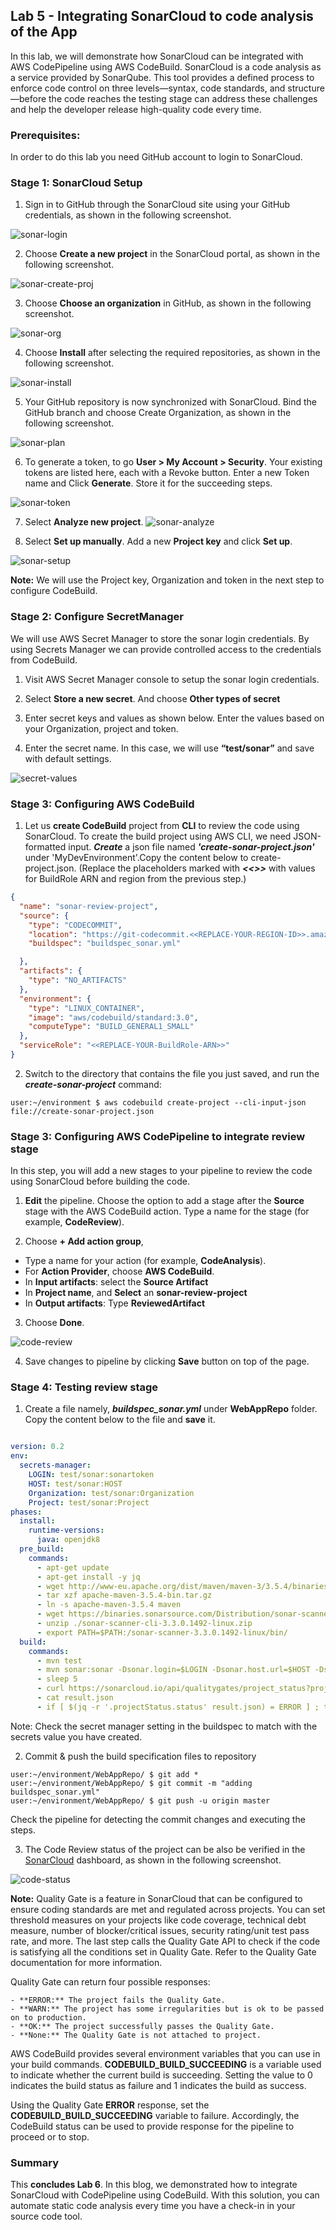 ## Lab 5 - Integrating SonarCloud to code analysis of the App 
In this lab, we will demonstrate how SonarCloud can be integrated with AWS CodePipeline using AWS CodeBuild.
SonarCloud is a code analysis as a service provided by SonarQube. This tool provides a defined process to enforce code control on three levels—syntax, code standards, and structure—before the code reaches the testing stage can address these challenges and help the developer release high-quality code every time.

### Prerequisites:
In order to do this lab you need GitHub account to login to SonarCloud. 

### Stage 1: SonarCloud Setup

1. Sign in to GitHub through the SonarCloud site using your GitHub credentials, as shown in the following screenshot.

![sonar-login](./img/sonar-login.png)

2. Choose **Create a new project** in the SonarCloud portal, as shown in the following screenshot.

![sonar-create-proj](./img/sonar-create-proj.png)

3. Choose **Choose an organization** in GitHub, as shown in the following screenshot.

![sonar-org](./img/sonar-org.png)

4. Choose **Install** after selecting the required repositories, as shown in the following screenshot.

![sonar-install](./img/sonar-install.png)

5. Your GitHub repository is now synchronized with SonarCloud. Bind the GitHub branch and choose Create Organization, as shown in the following screenshot.

![sonar-plan](./img/sonar-plan.png)

6. To generate a token, to go **User > My Account > Security**. Your existing tokens are listed here, each with a Revoke button. Enter a new Token name and Click **Generate**.  Store it for the succeeding steps.

![sonar-token](./img/sonar-token.png)

7. Select **Analyze new project**.
![sonar-analyze](./img/sonar-analyze.png)

8. Select **Set up manually**. Add a new **Project key** and click **Set up**.

![sonar-setup](./img/sonar-setup.png)

**Note:** We will use the Project key, Organization and token in the next step to configure CodeBuild.

### Stage 2: Configure SecretManager

We will use AWS Secret Manager to store the sonar login credentials. By using Secrets Manager we can provide controlled access to the credentials from CodeBuild.

1. Visit AWS Secret Manager console to setup the sonar login credentials.

2. Select **Store a new secret**. And choose **Other types of secret**

3. Enter secret keys and values as shown below. Enter the values based on your Organization, project and token.

4. Enter the secret name. In this case, we will use **“test/sonar”** and save with default settings.

![secret-values](./img/secret-setup.png)

### Stage 3: Configuring AWS CodeBuild

1. Let us **create CodeBuild** project from **CLI** to review the code using SonarCloud. To create the build project using AWS CLI, we need JSON-formatted input.
    **_Create_** a json file named **_'create-sonar-project.json'_** under 'MyDevEnvironment'.Copy the content below to create-project.json. (Replace the placeholders marked with **_<<>>_** with  values for BuildRole ARN and region from the previous step.) 
    

```json
{
  "name": "sonar-review-project",
  "source": {
    "type": "CODECOMMIT",
    "location": "https://git-codecommit.<<REPLACE-YOUR-REGION-ID>>.amazonaws.com/v1/repos/WebAppRepo",
    "buildspec": "buildspec_sonar.yml"

  },
  "artifacts": {
    "type": "NO_ARTIFACTS"
  },
  "environment": {
    "type": "LINUX_CONTAINER",
    "image": "aws/codebuild/standard:3.0",
    "computeType": "BUILD_GENERAL1_SMALL"
  },
  "serviceRole": "<<REPLACE-YOUR-BuildRole-ARN>>"
}
```

2. Switch to the directory that contains the file you just saved, and run the **_create-sonar-project_** command:

```console
user:~/environment $ aws codebuild create-project --cli-input-json file://create-sonar-project.json
```

### Stage 3: Configuring AWS CodePipeline to integrate review stage

In this step, you will add a new stages to your pipeline to review the code using SonarCloud before building the code.

1. **Edit** the pipeline. Choose the option to add a stage after the **Source** stage with the AWS CodeBuild action. Type a name for the stage (for example, **CodeReview**).

2. Choose **+ Add action group**,
- Type a name for your action (for example, **CodeAnalysis**).
- For **Action Provider**, choose **AWS CodeBuild**.
- In **Input artifacts**: select the **Source Artifact**
- In **Project name**, and **Select** an **sonar-review-project**
- In **Output artifacts**: Type  **ReviewedArtifact**

3. Choose **Done**.

![code-review](./img/code-review.png)

4. Save changes to pipeline by clicking **Save** button on top of the page.

### Stage 4: Testing review stage

1. Create a file namely, **_buildspec_sonar.yml_** under **WebAppRepo** folder. Copy the content below to the file and **save** it. 

```yaml

version: 0.2
env:
  secrets-manager:
    LOGIN: test/sonar:sonartoken
    HOST: test/sonar:HOST
    Organization: test/sonar:Organization
    Project: test/sonar:Project
phases:
  install:
    runtime-versions:
      java: openjdk8
  pre_build:
    commands:
      - apt-get update
      - apt-get install -y jq
      - wget http://www-eu.apache.org/dist/maven/maven-3/3.5.4/binaries/apache-maven-3.5.4-bin.tar.gz
      - tar xzf apache-maven-3.5.4-bin.tar.gz
      - ln -s apache-maven-3.5.4 maven
      - wget https://binaries.sonarsource.com/Distribution/sonar-scanner-cli/sonar-scanner-cli-3.3.0.1492-linux.zip
      - unzip ./sonar-scanner-cli-3.3.0.1492-linux.zip
      - export PATH=$PATH:/sonar-scanner-3.3.0.1492-linux/bin/
  build:
    commands:
      - mvn test     
      - mvn sonar:sonar -Dsonar.login=$LOGIN -Dsonar.host.url=$HOST -Dsonar.projectKey=$Project -Dsonar.organization=$Organization
      - sleep 5
      - curl https://sonarcloud.io/api/qualitygates/project_status?projectKey=$Project >result.json
      - cat result.json
      - if [ $(jq -r '.projectStatus.status' result.json) = ERROR ] ; then $CODEBUILD_BUILD_SUCCEEDING -eq 0 ;fi

```

Note: Check the secret manager setting in the buildspec to match with the secrets value you have created.

2. Commit & push the build specification files to repository

```console
user:~/environment/WebAppRepo/ $ git add *
user:~/environment/WebAppRepo/ $ git commit -m "adding buildspec_sonar.yml"
user:~/environment/WebAppRepo/ $ git push -u origin master
```

Check the pipeline for detecting the commit changes and executing the steps.

3. The Code Review status of the project can be also be verified in the [SonarCloud](https://sonarcloud.io/dashboard?id=%3cProject_Name%3e) dashboard, as shown in the following screenshot.

![code-status](./img/code-status.png)

**Note:** Quality Gate is a feature in SonarCloud that can be configured to ensure coding standards are met and regulated across projects. You can set threshold measures on your projects like code coverage, technical debt measure, number of blocker/critical issues, security rating/unit test pass rate, and more. The last step calls the Quality Gate API to check if the code is satisfying all the conditions set in Quality Gate. Refer to the Quality Gate documentation for more information.

Quality Gate can return four possible responses:

    - **ERROR:** The project fails the Quality Gate.
    - **WARN:** The project has some irregularities but is ok to be passed on to production.
    - **OK:** The project successfully passes the Quality Gate.
    - **None:** The Quality Gate is not attached to project.
AWS CodeBuild provides several environment variables that you can use in your build commands. **CODEBUILD_BUILD_SUCCEEDING** is a variable used to indicate whether the current build is succeeding. Setting the value to 0 indicates the build status as failure and 1 indicates the build as success.

Using the Quality Gate **ERROR** response, set the **CODEBUILD_BUILD_SUCCEEDING** variable to failure. Accordingly, the CodeBuild status can be used to provide response for the pipeline to proceed or to stop.

### Summary

This **concludes Lab 6**. In this blog, we demonstrated how to integrate SonarCloud with CodePipeline using CodeBuild. With this solution, you can automate static code analysis every time you have a check-in in your source code tool.